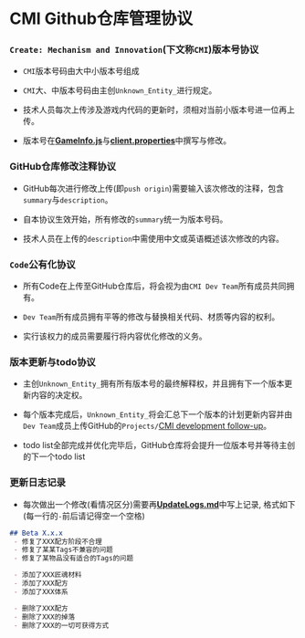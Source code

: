# **CMI Github仓库管理协议**

<div align="left">

### `Create: Mechanism and Innovation`(下文称`CMI`)版本号协议

- `CMI`版本号码由大中小版本号组成

- `CMI`大、中版本号码由主创`Unknown_Entity_`进行规定。

- 技术人员每次上传涉及游戏内代码的更新时，须相对当前小版本号进一位再上传。

- 版本号在[**GameInfo.js**](kubejs/server_scripts/event/GameInfo.js)与[**client.properties**](kubejs/config/client.properties)中撰写与修改。

### GitHub仓库修改注释协议

- GitHub每次进行修改上传(即`push origin`)需要输入该次修改的注释，包含`summary`与`description`。

- 自本协议生效开始，所有修改的`summary`统一为版本号码。

- 技术人员在上传的`description`中需使用中文或英语概述该次修改的内容。

### `Code`公有化协议

- 所有Code在上传至GitHub仓库后，将会视为由`CMI Dev Team`所有成员共同拥有。

- `Dev Team`所有成员拥有平等的修改与替换相关代码、材质等内容的权利。

- 实行该权力的成员需要履行将内容优化修改的义务。

### 版本更新与todo协议

- 主创`Unknown_Entity_`拥有所有版本号的最终解释权，并且拥有下一个版本更新内容的决定权。

- 每个版本完成后，`Unknown_Entity_`将会汇总下一个版本的计划更新内容并由`Dev Team`成员上传GitHub的`Projects/`[CMI development follow-up](https://github.com/users/VechniMetel/projects/1/views/1)。

- todo list全部完成并优化完毕后，GitHub仓库将会提升一位版本号并等待主创的下一个todo list

### 更新日志记录

- 每次做出一个修改(看情况区分)需要再[**UpdateLogs.md**](UpdateLogs.md)中写上记录, 格式如下(每一行的`-`前后请记得空一个空格)

```md
## Beta X.x.x
 - 修复了XXX配方阶段不合理
 - 修复了某某Tags不兼容的问题
 - 修复了某物品没有适合的Tags的问题

 - 添加了XXX匠魂材料
 - 添加了XXX配方
 - 添加了XXX体系

 - 删除了XXX配方
 - 删除了XXX的掉落
 - 删除了XXX的一切可获得方式
```

</div>